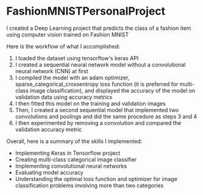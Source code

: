 # FashionMNISTPersonalProject
I created a Deep Learning project that predicts the class of a fashion item using computer vision trained on Fashion MNIST

Here is the workflow of what I accomplished:

1. I loaded the dataset using tensorflow's keras API
2. I created a sequential neural network model without a convolutional neural network (CNN) at first
3. I compiled the model with an adam optimizer, sparse_categorical_crossentropy loss function (it is preferred for multi-class image classification), and displayed the accuracy of the model on validation data using accuracy metrics
4. I then fitted this model on the training and validation images
5. Then, I created a second sequential model that implemented two convolutions and poolings and did the same procedure as steps 3 and 4
6. I then experimented by removing a convolution and compared the validation accuracy metric

Overall, here is a summary of the skills I implemented:

- Implementing Keras in Tensorflow project
- Creating multi-class categorical image classifier
- Implementing convolutional neural networks
- Evaluating model accuracy
- Understanding the optimal loss function and optimizer for image classification problems involving more than two categories
